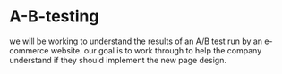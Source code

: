 # A-B-testing
we will be working to understand the results of an A/B test run by an e-commerce website.
our goal is to work through to help the company understand if they should implement the new page design.
